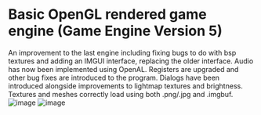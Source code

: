 # Basic OpenGL rendered game engine (Game Engine Version 5)

An improvement to the last engine including fixing bugs to do with bsp textures and adding an IMGUI interface, replacing the older interface. Audio has now been implemented using OpenAL. Registers
are upgraded and other bug fixes are introduced to the program. Dialogs have been introduced alongside improvements to lightmap textures and brightness. Textures and meshes correctly load using both 
.png/.jpg and .imgbuf.
![image](https://github.com/user-attachments/assets/19f8b935-c9aa-4bcd-b43e-797edf8e6d8a)
![image](https://github.com/user-attachments/assets/c0814c9a-acb9-4a04-bad3-036dc599f584)
